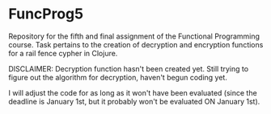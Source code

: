 # FuncProg5
Repository for the fifth and final assignment of the Functional Programming course. Task pertains to the creation of decryption and encryption functions for a rail fence cypher in Clojure.

DISCLAIMER: Decryption function hasn't been created yet. Still trying to figure out the algorithm for decryption, haven't begun coding yet.

I will adjust the code for as long as it won't have been evaluated (since the deadline is January 1st, but it probably won't be evaluated ON January 1st).
